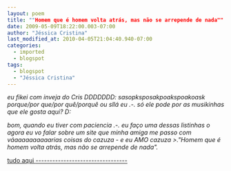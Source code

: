 ```yaml
---
layout: poem
title: ""Homem que é homem volta atrás, mas não se arrepende de nada""
date: 2009-05-09T18:22:00.003-07:00
author: "Jéssica Cristina"
last_modified_at: 2010-04-05T21:04:40.940-07:00
categories:
  - imported
  - blogspot
tags:
  - blogspot
  - "Jéssica Cristina"
---
```


<span style="font-style: italic;">eu fikei com inveja do Cris DDDDDDD: 
<span style="font-style: italic;">sasopksposakpoakspoakoask porque/por que/por quê/porquê ou sllá eu .-.  só ele pode por as musikinhas que ele gosta aqui? D: 

<span style="font-style: italic;">bom, quando eu tiver com paciencia .-. eu faço uma dessas listinhas *o* 
<span style="font-style: italic;">agora eu vo falar sobre um site que minha amiga me passo com váaaaaaaaaaarias coisas do cazuza *-* e eu AMO cazuza >."Homem que é homem volta atrás, mas não se arrepende de nada".

[tudo aqui *---------------------------------*
](http://www.cazuza.com.br/?language=pt_BR)
